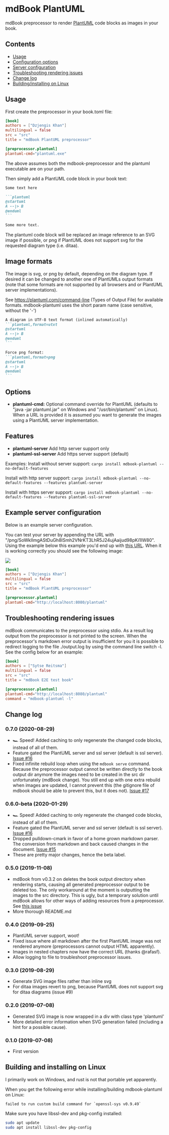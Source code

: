 # mdBook PlantUML

mdBook preprocessor to render [PlantUML](http://plantuml.com/) code blocks as images in your book.

## Contents
- [Usage](#usage)
- [Configuration options](#options)
- [Server configuration](#example-server-configuration)
- [Troubleshooting rendering issues](#troubleshooting-rendering-issues)
- [Change log](#change-log)
- [Building/installing on Linux](#building-and-installing-on-linux)

## Usage

First create the preprocessor in your book.toml file:
```toml
[book]
authors = ["Dzjengis Khan"]
multilingual = false
src = "src"
title = "mdBook PlantUML preprocessor"

[preprocessor.plantuml]
plantuml-cmd="plantuml.exe"
```

The above assumes both the mdbook-preprocessor and the plantuml executable are on your path.

Then simply add a PlantUML code block in your book text:
````markdown
Some text here

```plantuml
@startuml
A --|> B
@enduml
```

Some more text.

````

The plantuml code block will be replaced an image reference to an SVG image if
possible, or png if PlantUML does not support svg for the requested diagram type
(i.e. ditaa).

## Image formats
The image is svg, or png by default, depending on the diagram type. If desired it can be changed to another one of PlantUMLs output formats (note that some formats are not supported by all browsers and or PlantUML server implementations).

See https://plantuml.com/command-line (Types of Output File) for available formats. mdbook-plantuml uses the short param name (case sensitive, without the '-')

````markdown
A diagram in UTF-8 text format (inlined automatically)
```plantuml,format=utxt
@startuml
A --|> B
@enduml
```

Force png format:
```plantuml,format=png
@startuml
A --|> B
@enduml
```
````

## Options
- **plantuml-cmd:** Optional command override for PlantUML (defaults to "java -jar plantuml.jar" on Windows and "/usr/bin/plantuml" on Linux).
  When a URL is provided it is assumed you want to generate the images using a PlantUML server implementation.

## Features
- **plantuml-server** Add http server support only
- **plantuml-ssl-server** Add https server support (default)

Examples:
Install without server support:
```cargo install mdbook-plantuml --no-default-features```

Install with http server support:
```cargo install mdbook-plantuml --no-default-features --features plantuml-server```

Install with https server support:
```cargo install mdbook-plantuml --no-default-features --features plantuml-ssl-server```

## Example server configuration

Below is an example server configuration.

You can test your server by appending the URL with "/png/SoWkIImgAStDuGh8ISmh2VNrKT3LhR5J24ujAaijud98pKi1IW80".
Using the example below this example you'd end up with [this URL](http://localhost:8080/plantuml/png/SoWkIImgAStDuGh8ISmh2VNrKT3LhR5J24ujAaijud98pKi1IW80).
When it is working correctly you should see the following image:

![](doc/img/server_output.png)

```toml
[book]
authors = ["Dzjengis Khan"]
multilingual = false
src = "src"
title = "mdBook PlantUML preprocessor"

[preprocessor.plantuml]
plantuml-cmd="http://localhost:8080/plantuml"
```

## Troubleshooting rendering issues
mdBook communicates to the preprocessor using stdio. As a result log output
from the preprocessor is not printed to the screen. When the preprocessor's
markdown error output is insufficient for you it is possible to redirect 
logging to the file ./output.log by using the command line switch -l. See the
config below for an example:

```toml
[book]
authors = ["Sytse Reitsma"]
multilingual = false
src = "src"
title = "mdBook E2E test book"

[preprocessor.plantuml]
plantuml-cmd="http://localhost:8080/plantuml"
command = "mdbook-plantuml -l"
```

## Change log

### 0.7.0 (2020-08-29)
* 🏎️ Speed! Added caching to only regenerate the changed code blocks, instead of all of them.
* Feature gated the PlantUML server and ssl server (default is ssl server).
  [Issue #16](https://github.com/sytsereitsma/mdbook-plantuml/issues/16)
* Fixed infinite rebuild loop when using the ```mdbook serve``` command.
  Because the preprocessor output cannot be written directly to the book output
  dir anymore the images need to be created in the src dir unfortunately (mdBook
  change). You still end up with one extra rebuild when images are updated, I cannot
  prevent this (the gitignore file of mdbook should be able to prevent this,
  but it does not).
  [Issue #17](https://github.com/sytsereitsma/mdbook-plantuml/issues/17)
  
### 0.6.0-beta (2020-01-29)
* 🏎️ Speed! Added caching to only regenerate the changed code blocks, instead of all of them.
* Feature gated the PlantUML server and ssl server (default is ssl server).
  [Issue #16](https://github.com/sytsereitsma/mdbook-plantuml/issues/16)
* Dropped pulldown-cmark in favor of a home grown markdown parser. The conversion
  from markdown and back caused changes in the document.
  [Issue #15](https://github.com/sytsereitsma/mdbook-plantuml/issues/15)
* These are pretty major changes, hence the beta label.

### 0.5.0 (2019-11-08)
* mdBook from v0.3.2 on deletes the book output directory when rendering starts,
  causing all generated preprocessor output to be deleted too. The only workaround
  at the moment is outputting the images to the src directory. This is ugly, but
  a temporary solution until mdBook allows for other ways of adding resources
  from a preprocessor.
  See [this issue](https://github.com/rust-lang/mdBook/issues/1087)
* More thorough README.md

### 0.4.0 (2019-09-25)
* PlantUML server support, woot!
* Fixed issue where all markdown after the first PlantUML image was not
  rendered anymore (preprocessors cannot output HTML apparently).
* Images in nested chapters now have the correct URL (thanks @rafasf).
* Allow logging to file to troubleshoot preprocessor issues.

### 0.3.0 (2019-08-29)
* Generate SVG image files rather than inline svg
* For ditaa images revert to png, because PlantUML does not support svg for
  ditaa diagrams (issue #9)

### 0.2.0 (2019-07-08)
* Generated SVG image is now wrapped in a div with class type 'plantuml'
* More detailed error information when SVG generation failed (including a hint for a possible cause).

### 0.1.0 (2019-07-08)
* First version

## Building and installing on Linux
I primarily work on Windows, and rust is not that portable yet apparently.

When you get the following error while installing/building mdbook-plantuml on Linux:
```
failed to run custom build command for `openssl-sys v0.9.49`
```

Make sure you have libssl-dev and pkg-config installed:
```sh
sudo apt update
sudo apt install libssl-dev pkg-config
```
